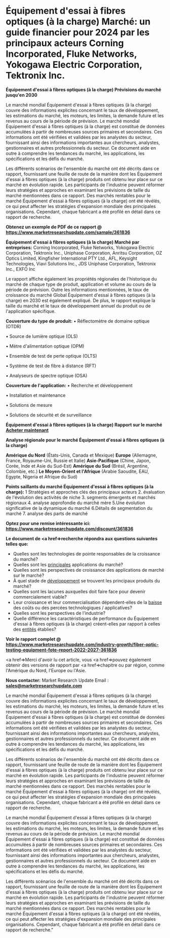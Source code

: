 # Équipement d'essai à fibres optiques (à la charge) Marché: un guide financier pour 2024 par les principaux acteurs Corning Incorporated, Fluke Networks, Yokogawa Electric Corporation, Tektronix Inc.

<strong>Équipement d'essai à fibres optiques (à la charge) Prévisions du marché jusqu'en 2030</strong>

Le marché mondial Équipement d'essai à fibres optiques (à la charge) couvre des informations explicites concernant le taux de développement, les estimations du marché, les moteurs, les limites, la demande future et les revenus au cours de la période de prévision. Le marché mondial Équipement d'essai à fibres optiques (à la charge) est constitué de données accumulées à partir de nombreuses sources primaires et secondaires. Ces informations ont été vérifiées et validées par les analystes du secteur, fournissant ainsi des informations importantes aux chercheurs, analystes, gestionnaires et autres professionnels du secteur. Ce document aide en outre à comprendre les tendances du marché, les applications, les spécifications et les défis du marché.

Les différents scénarios de l'ensemble du marché ont été décrits dans ce rapport, fournissant une feuille de route de la manière dont les Équipement d'essai à fibres optiques (à la charge) produits ont obtenu leur place sur ce marché en évolution rapide. Les participants de l'industrie peuvent réformer leurs stratégies et approches en examinant les prévisions de taille du marché mentionnées dans ce rapport. Des marchés rentables pour le marché Équipement d'essai à fibres optiques (à la charge) ont été révélés, ce qui peut affecter les stratégies d'expansion mondiale des principales organisations. Cependant, chaque fabricant a été profilé en détail dans ce rapport de recherche.

<strong>Obtenez un exemple de PDF de ce rapport @ <a href=https://www.marketresearchupdate.com/sample/361836>https://www.marketresearchupdate.com/sample/361836</a></strong></a></strong>

<strong>Équipement d'essai à fibres optiques (à la charge) Marché par entreprises:</strong>
Corning Incorporated, Fluke Networks, Yokogawa Electric Corporation, Tektronix Inc., Uniphase Corporation, Anritsu Corporation, OZ Optics Limited, Kingfisher International PTY Ltd., AFL, Keysight Technologies, Viavi Solutions Inc., JDS Uniphase Corporation, Tektronix Inc., EXFO Inc

Le rapport affiche également les propriétés régionales de l'historique du marché de chaque type de produit, application et volume au cours de la période de prévision. Outre les informations mentionnées, le taux de croissance du marché Global Équipement d'essai à fibres optiques (à la charge) en 2030 est également expliqué. De plus, le rapport explique la taille du marché et le taux de développement annuel du produit ou de l'application spécifique.

<strong>Couverture du type de produit:</strong>
• Réflectomètre de domaine optique (OTDR)

• Source de lumière optique (OLS)

• Mètre d'alimentation optique (OPM)

• Ensemble de test de perte optique (OLTS)

• Système de test de fibre à distance (RFT)

• Analyseurs de spectre optique (OSA)

<strong>Couverture de l'application:</strong>
• Recherche et développement

• Installation et maintenance

• Solutions de mesure

• Solutions de sécurité et de surveillance

<strong>Équipement d'essai à fibres optiques (à la charge) Rapport sur le marché <a href=https://www.marketresearchupdate.com/buynow/361836> Acheter maintenant </a></strong></a></strong>

<strong>Analyse régionale pour le marché Équipement d'essai à fibres optiques (à la charge)</strong>

<strong>Amérique du Nord</strong> (États-Unis, Canada et Mexique)
<strong>Europe</strong> (Allemagne, France, Royaume-Uni, Russie et Italie)
<strong>Asie-Pacifique</strong> (Chine, Japon, Corée, Inde et Asie du Sud-Est)
<strong>Amérique du Sud</strong> (Brésil, Argentine, Colombie, etc.)
<strong>Le Moyen-Orient et l'Afrique</strong> (Arabie Saoudite, EAU, Egypte, Nigeria et Afrique du Sud)

<strong>Points saillants du marché Équipement d'essai à fibres optiques (à la charge):</strong>
1 Stratégies et approches clés des principaux acteurs
2. évaluation de l'évolution des activités de niche
3. segments émergents et marchés régionaux
4. analyse approfondie du marché mère
5.Une évolution significative de la dynamique du marché
6.Détails de segmentation du marché
7. analyse des parts de marché

<strong>Optez pour une remise intéressante ici: <a href=https://www.marketresearchupdate.com/discount/361836>https://www.marketresearchupdate.com/discount/361836</a></strong></a></strong>

<strong>Le document de <a href=>recherche</a> répondra aux questions suivantes telles que:</strong>
<ul>
  <li>Quelles sont les technologies de pointe responsables de la croissance du marché?</li>
  <li>Quelles sont les <a href=>principales</a> applications du marché?</li>
  <li>Quelles sont les perspectives de croissance des applications de marché sur le marché?</li>
  <li>À quel stade de <a href=>développement</a> se trouvent les principaux produits du marché?</li>
  <li>Quelles sont les lacunes auxquelles doit faire face pour devenir commercialement viable?</li>
  <li>Leur croissance et leur commercialisation dépendent-elles de la <a href=>baisse</a> des coûts ou des percées technologiques / applicatives?</li>
  <li>Quelles sont les perspectives de l'industrie?</li>
  <li>Quelle différence les caractéristiques de performance du Équipement d'essai à fibres optiques (à la charge) créent-elles par rapport à celles des <a href=>entités</a> établies?</li>
</ul>
<strong>Voir le rapport complet @ <a href=https://www.marketresearchupdate.com/industry-growth/fiber-optic-testing-equipment-fote-report-2022-2027-361836>https://www.marketresearchupdate.com/industry-growth/fiber-optic-testing-equipment-fote-report-2022-2027-361836</a></strong></a></strong>

<a href=>Merci</a> d'avoir lu cet article, vous <a href=>pouvez</a> également obtenir des versions de rapport par <a href=>chapitre</a> ou par région, comme l'Amérique du Nord, l'Europe ou l'Asie.

<strong>Nous contacter:</strong>
Market Research Update
Email : <strong>sales@marketresearchupdate.com</strong>

Le marché mondial Équipement d'essai à fibres optiques (à la charge) couvre des informations explicites concernant le taux de développement, les estimations du marché, les moteurs, les limites, la demande future et les revenus au cours de la période de prévision. Le marché mondial Équipement d'essai à fibres optiques (à la charge) est constitué de données accumulées à partir de nombreuses sources primaires et secondaires. Ces informations ont été vérifiées et validées par les analystes du secteur, fournissant ainsi des informations importantes aux chercheurs, analystes, gestionnaires et autres professionnels du secteur. Ce document aide en outre à comprendre les tendances du marché, les applications, les spécifications et les défis du marché.

Les différents scénarios de l'ensemble du marché ont été décrits dans ce rapport, fournissant une feuille de route de la manière dont les Équipement d'essai à fibres optiques (à la charge) produits ont obtenu leur place sur ce marché en évolution rapide. Les participants de l'industrie peuvent réformer leurs stratégies et approches en examinant les prévisions de taille du marché mentionnées dans ce rapport. Des marchés rentables pour le marché Équipement d'essai à fibres optiques (à la charge) ont été révélés, ce qui peut affecter les stratégies d'expansion mondiale des principales organisations. Cependant, chaque fabricant a été profilé en détail dans ce rapport de recherche.

Le marché mondial Équipement d'essai à fibres optiques (à la charge) couvre des informations explicites concernant le taux de développement, les estimations du marché, les moteurs, les limites, la demande future et les revenus au cours de la période de prévision. Le marché mondial Équipement d'essai à fibres optiques (à la charge) est constitué de données accumulées à partir de nombreuses sources primaires et secondaires. Ces informations ont été vérifiées et validées par les analystes du secteur, fournissant ainsi des informations importantes aux chercheurs, analystes, gestionnaires et autres professionnels du secteur. Ce document aide en outre à comprendre les tendances du marché, les applications, les spécifications et les défis du marché.

Les différents scénarios de l'ensemble du marché ont été décrits dans ce rapport, fournissant une feuille de route de la manière dont les Équipement d'essai à fibres optiques (à la charge) produits ont obtenu leur place sur ce marché en évolution rapide. Les participants de l'industrie peuvent réformer leurs stratégies et approches en examinant les prévisions de taille du marché mentionnées dans ce rapport. Des marchés rentables pour le marché Équipement d'essai à fibres optiques (à la charge) ont été révélés, ce qui peut affecter les stratégies d'expansion mondiale des principales organisations. Cependant, chaque fabricant a été profilé en détail dans ce rapport de recherche."
